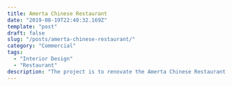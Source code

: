 ```yaml
---
title: Amerta Chinese Restaurant
date: "2019-08-19T22:40:32.169Z"
template: "post"
draft: false
slug: "/posts/amerta-chinese-restaurant/"
category: "Commercial"
tags:
  - "Interior Design"
  - "Restaurant"
description: "The project is to renovate the Amerta Chinese Restaurant located in 1 Clifton Ave, Monkstown, Dublin, A94HK85. The client would like to use both the Western and Chinese elements ..."
---
```


